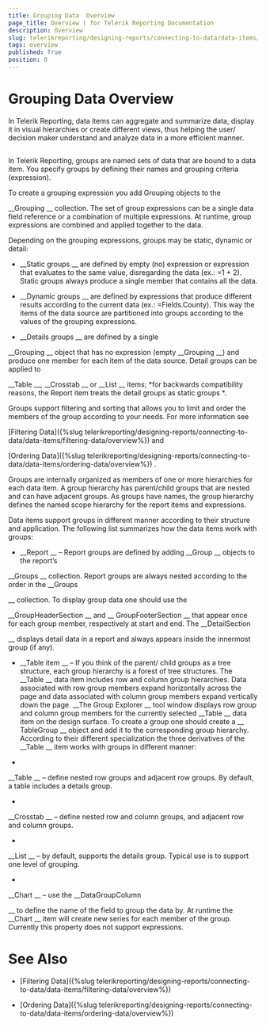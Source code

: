 ```yaml
---
title: Grouping Data  Overview
page_title: Overview | for Telerik Reporting Documentation
description: Overview
slug: telerikreporting/designing-reports/connecting-to-data/data-items/grouping-data-/overview
tags: overview
published: True
position: 0
---
```


# Grouping Data  Overview



In Telerik Reporting, data items can aggregate and summarize data, display
        it in visual hierarchies or create different views, thus helping the user/
        decision maker understand and analyze data in a more efficient manner.
      


## 

In Telerik Reporting, groups are named sets of data that are bound to
          a data item. You specify groups by defining their names and grouping
          criteria (expression).
        


To create a grouping expression you add Grouping objects to the
          
__Grouping
__ collection. The set of group
          expressions can be a single data field reference or a combination of
          multiple expressions. At runtime, group expressions are combined and
          applied together to the data.
        


Depending on the grouping expressions, groups may be static,
          dynamic or detail:
        


* __Static groups
__ are defined by empty (no)
              expression or expression that evaluates to the same value,
              disregarding the data (ex.: =1 + 2). Static groups always produce
              a single member that contains all the data.
            


* __Dynamic groups
__ are defined by expressions
              that produce different results according to the current data
              (ex.: =Fields.County). This way the items of the data source are
              partitioned into groups according to the values of the grouping
              expressions.
            


* __Details groups
__ are defined by a single
              
__Grouping
__ object that has no expression
              (empty 
__Grouping
__) and produce one member
              for each item of the data source. Detail groups can be applied to
              
__Table
__, 
__Crosstab
__              or 
__List
__ items; 
*for backwards
              compatibility reasons, the Report item treats the detail groups as
              static groups
*.
            


Groups support filtering and sorting that allows you to limit and order
          the members of the group according to your needs. For more information see
          
[Filtering Data]({%slug telerikreporting/designing-reports/connecting-to-data/data-items/filtering-data/overview%})
 and
          
[Ordering Data]({%slug telerikreporting/designing-reports/connecting-to-data/data-items/ordering-data/overview%})
.
        


Groups are internally organized as members of one or more hierarchies
          for each data item. A group hierarchy has parent/child groups that are
          nested and can have adjacent groups. As groups have names, the group
          hierarchy defines the named scope hierarchy for the report items and
          expressions.
        


Data items support groups in different manner according to their
          structure and application. The following list summarizes how the data
          items work with groups:
        


* __Report
__ – Report groups are defined by
              adding 
__Group
__ objects to the report’s
              
__Groups
__ collection. Report groups are
              always nested according to the order in the 
__Groups
              
__ collection. To display group data one should use the
              
__GroupHeaderSection
__ and 
__              GroupFooterSection
__ that appear once for each group
              member, respectively at start and end. The 
__DetailSection
              
__ displays detail data in a report and always appears
              inside the innermost group (if any).
            


* __Table item
__ – If you think of the parent/
              child groups as a tree structure, each group hierarchy is a forest
              of tree structures. The 
__Table
__ data item
              includes row and column group hierarchies. Data associated with
              row group members expand horizontally across the page and data
              associated with column group members expand vertically down the
              page. 
__The Group Explorer
__ tool window
              displays row group and column group members for the currently
              selected 
__Table
__ data item on the design
              surface. To create a group one should create a 
__              TableGroup
__ object and add it to the corresponding
              group hierarchy. According to their different specialization the
              three derivatives of the 
__Table
__ item works
              with groups in different manner:
              


* 

__Table
__ – define nested row groups
                    and adjacent row groups. By default, a table includes a
                    details group.
                  


* 

__Crosstab
__ – define nested row and
                    column groups, and adjacent row and column groups.
                  


* 

__List
__ – by default, supports the
                    details group. Typical use is to support one level of grouping.
                  


* 

__Chart
__ – use the 
__DataGroupColumn
              
__ to define the name of the field to group the data by.
              At runtime the 
__Chart
__ item will create new
              series for each member of the group. Currently this property does
              not support expressions.
            


# See Also


 * [Filtering Data]({%slug telerikreporting/designing-reports/connecting-to-data/data-items/filtering-data/overview%})


 * [Ordering Data]({%slug telerikreporting/designing-reports/connecting-to-data/data-items/ordering-data/overview%})

